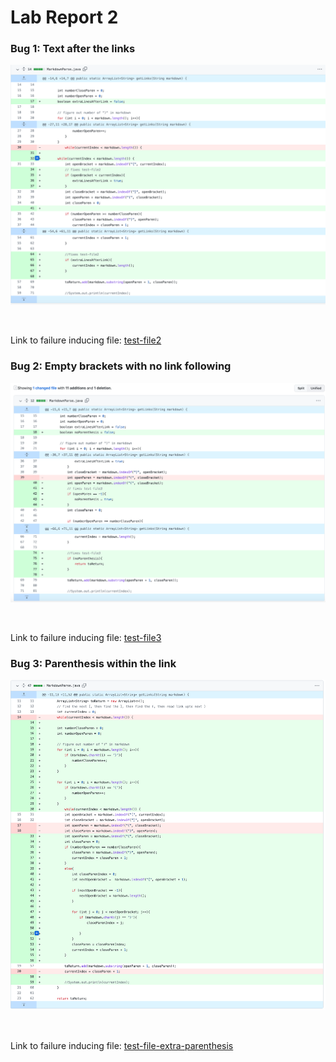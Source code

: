 # Lab Report 2

### Bug 1: Text after the links 
![CodeChangeDiff1](Screenshot2ndRprt1.png)

<br />

Link to failure inducing file: [test-file2](https://JZ567.github.io/markdown-parser/test-file2.md)

### Bug 2: Empty brackets with no link following 
![CodeChangeDiff2](Screenshot2ndRprt2.png)

<br />

Link to failure inducing file: [test-file3](https://JZ567.github.io/markdown-parser/test-file3.md)

### Bug 3: Parenthesis within the link
![CodeChangeDiff3](Screenshot2ndRprt3.png)

<br />

Link to failure inducing file: [test-file-extra-parenthesis](https://JZ567.github.io/markdown-parser/test-file-extra-parenthesis.md)


